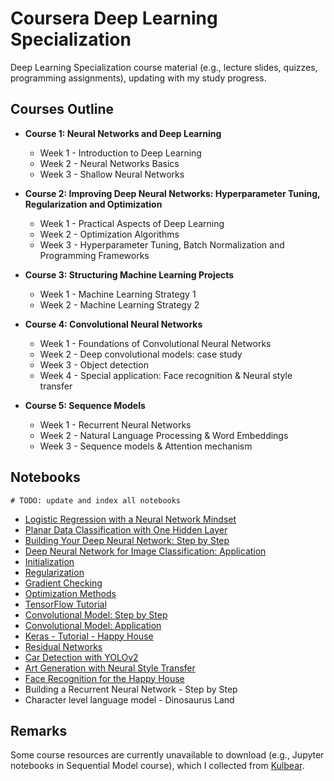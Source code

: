 # Coursera Deep Learning Specialization

Deep Learning Specialization course material (e.g., lecture slides, quizzes, programming assignments), updating with my study progress.

## Courses Outline

- **Course 1: Neural Networks and Deep Learning**
    - Week 1 - Introduction to Deep Learning
    - Week 2 - Neural Networks Basics
    - Week 3 - Shallow Neural Networks
    
- **Course 2: Improving Deep Neural Networks: Hyperparameter Tuning, Regularization and Optimization**
    - Week 1 - Practical Aspects of Deep Learning
    - Week 2 - Optimization Algorithms
    - Week 3 - Hyperparameter Tuning, Batch Normalization and Programming Frameworks
    
- **Course 3: Structuring Machine Learning Projects**
    - Week 1 - Machine Learning Strategy 1
    - Week 2 - Machine Learning Strategy 2
    
- **Course 4: Convolutional Neural Networks**
    - Week 1 - Foundations of Convolutional Neural Networks
    - Week 2 - Deep convolutional models: case study
    - Week 3 - Object detection
    - Week 4 - Special application: Face recognition & Neural style transfer
    
- **Course 5: Sequence Models**
    - Week 1 - Recurrent Neural Networks
    - Week 2 - Natural Language Processing & Word Embeddings
    - Week 3 - Sequence models & Attention mechanism

## Notebooks
```
# TODO: update and index all notebooks
```
- [Logistic Regression with a Neural Network Mindset](https://github.com/realczy/CourseraDeepLearning/blob/master/Neural%20Networks%20and%20Deep%20Learning/Notebooks/Logistic%20Regression%20with%20a%20Neural%20Network%20mindset%20v5.ipynb)
- [Planar Data Classification with One Hidden Layer](https://github.com/realczy/CourseraDeepLearning/tree/master/Neural%20Networks%20and%20Deep%20Learning/Notebooks/Planar%20data%20classification%20with%20one%20hidden%20layer%20v5.ipynb)
- [Building Your Deep Neural Network: Step by Step](https://github.com/realczy/CourseraDeepLearning/tree/master/Neural%20Networks%20and%20Deep%20Learning/Notebooks/Building%20your%20Deep%20Neural%20Network%20-%20Step%20by%20Step%20v8.ipynb)
- [Deep Neural Network for Image Classification: Application](https://github.com/realczy/CourseraDeepLearning/tree/master/Neural%20Networks%20and%20Deep%20Learning/Notebooks/Deep%20Neural%20Network%20-%20Application%20v8.ipynb)
- [Initialization](https://github.com/realczy/CourseraDeepLearning/tree/master/Improving%20Deep%20Neural%20Networks/Notebooks/Initialization.ipynb)
- [Regularization](https://github.com/realczy/CourseraDeepLearning/tree/master/Improving%20Deep%20Neural%20Networks/Notebooks/Regularization%20-%20v2.ipynb)
- [Gradient Checking](https://github.com/realczy/CourseraDeepLearning/tree/master/Improving%20Deep%20Neural%20Networks/Notebooks/Gradient%20Checking%20v1.ipynb)
- [Optimization Methods](https://github.com/realczy/CourseraDeepLearning/tree/master/Improving%20Deep%20Neural%20Networks/Notebooks/Optimization%20methods.ipynb)
- [TensorFlow Tutorial](https://github.com/realczy/CourseraDeepLearning/tree/master/Improving%20Deep%20Neural%20Networks/Notebooks/Tensorflow%20Tutorial.ipynb)
- [Convolutional Model: Step by Step](https://github.com/realczy/CourseraDeepLearning/tree/master/Convolutional%20Neural%20Networks/Notebooks/Convolution%20model%20-%20Step%20by%20Step%20-%20v2.ipynb)
- [Convolutional Model: Application](https://github.com/realczy/CourseraDeepLearning/tree/master/Convolutional%20Neural%20Networks/Notebooks/Convolution%20model%20-%20Application%20-%20v1.ipynb)
- [Keras - Tutorial - Happy House](https://github.com/realczy/CourseraDeepLearning/tree/master/Convolutional%20Neural%20Networks/Notebooks/Keras%20-%20Tutorial%20-%20Happy%20House%20v2.ipynb)
- [Residual Networks](https://github.com/realczy/CourseraDeepLearning/tree/master/Convolutional%20Neural%20Networks/Notebooks/Residual%20Networks%20-%20v2.ipynb)
- [Car Detection with YOLOv2](https://github.com/realczy/CourseraDeepLearning/tree/master/Convolutional%20Neural%20Networks/Notebooks/Autonomous%20driving%20application%20-%20Car%20detection%20-%20v3.ipynb)
- [Art Generation with Neural Style Transfer](https://github.com/realczy/CourseraDeepLearning/tree/master/Convolutional%20Neural%20Networks/Notebooks/Art%20Generation%20with%20Neural%20Style%20Transfer%20-%20v2.ipynb)
- [Face Recognition for the Happy House](https://github.com/realczy/CourseraDeepLearning/tree/master/Convolutional%20Neural%20Networks/Notebooks/Face%20Recognition%20for%20the%20Happy%20House%20-%20v3.ipynb)
- Building a Recurrent Neural Network - Step by Step
- Character level language model - Dinosaurus Land

## Remarks

Some course resources are currently unavailable to download (e.g., Jupyter notebooks in Sequential Model course), which I collected from [Kulbear](https://github.com/Kulbear/deep-learning-coursera).


